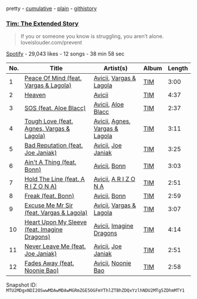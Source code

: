 pretty - [cumulative](/playlists/cumulative/37i9dQZF1DX1N9hVU2pAoX.md) - [plain](/playlists/plain/37i9dQZF1DX1N9hVU2pAoX) - [githistory](https://github.githistory.xyz/mackorone/spotify-playlist-archive/blob/main/playlists/plain/37i9dQZF1DX1N9hVU2pAoX)

### [Tim: The Extended Story](https://open.spotify.com/playlist/37i9dQZF1DX1N9hVU2pAoX)

> If you or someone you know is struggling, you aren’t alone\.  loveislouder.com/prevent

[Spotify](https://open.spotify.com/user/spotify) - 29,043 likes - 12 songs - 38 min 58 sec

| No. | Title | Artist(s) | Album | Length |
|---|---|---|---|---|
| 1 | [Peace Of Mind \(feat\. Vargas & Lagola\)](https://open.spotify.com/track/6ZEYvUSgON3J5Qe1RYi3Jo) | [Avicii](https://open.spotify.com/artist/1vCWHaC5f2uS3yhpwWbIA6), [Vargas & Lagola](https://open.spotify.com/artist/2fVW2ix4ANKiofDZIsy1XR) | [TIM](https://open.spotify.com/album/6Ad1E9vl75ZB3Ir87zwXIJ) | 3:00 |
| 2 | [Heaven](https://open.spotify.com/track/0vrmHPfoBadXVr2n0m1aqZ) | [Avicii](https://open.spotify.com/artist/1vCWHaC5f2uS3yhpwWbIA6) | [TIM](https://open.spotify.com/album/6Ad1E9vl75ZB3Ir87zwXIJ) | 4:37 |
| 3 | [SOS \(feat\. Aloe Blacc\)](https://open.spotify.com/track/2x0RZdkZcD8QRI53XT4GI5) | [Avicii](https://open.spotify.com/artist/1vCWHaC5f2uS3yhpwWbIA6), [Aloe Blacc](https://open.spotify.com/artist/0id62QV2SZZfvBn9xpmuCl) | [TIM](https://open.spotify.com/album/6Ad1E9vl75ZB3Ir87zwXIJ) | 2:37 |
| 4 | [Tough Love \(feat\. Agnes, Vargas & Lagola\)](https://open.spotify.com/track/1yfyIdEw5U2bD5I6gxQCxW) | [Avicii](https://open.spotify.com/artist/1vCWHaC5f2uS3yhpwWbIA6), [Agnes](https://open.spotify.com/artist/6SsTlCsuCYleNza6xGwynu), [Vargas & Lagola](https://open.spotify.com/artist/2fVW2ix4ANKiofDZIsy1XR) | [TIM](https://open.spotify.com/album/6Ad1E9vl75ZB3Ir87zwXIJ) | 3:11 |
| 5 | [Bad Reputation \(feat\. Joe Janiak\)](https://open.spotify.com/track/0HZgYFimoJG9Ijy8InUWcV) | [Avicii](https://open.spotify.com/artist/1vCWHaC5f2uS3yhpwWbIA6), [Joe Janiak](https://open.spotify.com/artist/142TY556WknD1ZRV8XilJQ) | [TIM](https://open.spotify.com/album/6Ad1E9vl75ZB3Ir87zwXIJ) | 3:25 |
| 6 | [Ain't A Thing \(feat\. Bonn\)](https://open.spotify.com/track/3MhNgzZwFtUF6jSr6pRSkW) | [Avicii](https://open.spotify.com/artist/1vCWHaC5f2uS3yhpwWbIA6), [Bonn](https://open.spotify.com/artist/7Io0XduXk7aOHFHA7sLru2) | [TIM](https://open.spotify.com/album/6Ad1E9vl75ZB3Ir87zwXIJ) | 3:03 |
| 7 | [Hold The Line \(feat\. A R I Z O N A\)](https://open.spotify.com/track/6EBlOYNcZ8MrdEov9lEdV6) | [Avicii](https://open.spotify.com/artist/1vCWHaC5f2uS3yhpwWbIA6), [A R I Z O N A](https://open.spotify.com/artist/7hOGhpa8RMSuDOWntGIAJt) | [TIM](https://open.spotify.com/album/6Ad1E9vl75ZB3Ir87zwXIJ) | 2:51 |
| 8 | [Freak \(feat\. Bonn\)](https://open.spotify.com/track/6NVjujGb9fnl25fjzm5dTy) | [Avicii](https://open.spotify.com/artist/1vCWHaC5f2uS3yhpwWbIA6), [Bonn](https://open.spotify.com/artist/7Io0XduXk7aOHFHA7sLru2) | [TIM](https://open.spotify.com/album/6Ad1E9vl75ZB3Ir87zwXIJ) | 2:59 |
| 9 | [Excuse Me Mr Sir \(feat\. Vargas & Lagola\)](https://open.spotify.com/track/5dVUSdsePmEKkq4ryfrobU) | [Avicii](https://open.spotify.com/artist/1vCWHaC5f2uS3yhpwWbIA6), [Vargas & Lagola](https://open.spotify.com/artist/2fVW2ix4ANKiofDZIsy1XR) | [TIM](https://open.spotify.com/album/6Ad1E9vl75ZB3Ir87zwXIJ) | 3:07 |
| 10 | [Heart Upon My Sleeve \(feat\. Imagine Dragons\)](https://open.spotify.com/track/6kXNnS7JJz0nAv4XEwEmQJ) | [Avicii](https://open.spotify.com/artist/1vCWHaC5f2uS3yhpwWbIA6), [Imagine Dragons](https://open.spotify.com/artist/53XhwfbYqKCa1cC15pYq2q) | [TIM](https://open.spotify.com/album/6Ad1E9vl75ZB3Ir87zwXIJ) | 4:14 |
| 11 | [Never Leave Me \(feat\. Joe Janiak\)](https://open.spotify.com/track/7zGEU6BXl2c4TxpzIAr7BI) | [Avicii](https://open.spotify.com/artist/1vCWHaC5f2uS3yhpwWbIA6), [Joe Janiak](https://open.spotify.com/artist/142TY556WknD1ZRV8XilJQ) | [TIM](https://open.spotify.com/album/6Ad1E9vl75ZB3Ir87zwXIJ) | 2:51 |
| 12 | [Fades Away \(feat\. Noonie Bao\)](https://open.spotify.com/track/6aPDvttLmezuUlv60ExTH9) | [Avicii](https://open.spotify.com/artist/1vCWHaC5f2uS3yhpwWbIA6), [Noonie Bao](https://open.spotify.com/artist/1vIuPjtFhqIPE2n9W2ePgO) | [TIM](https://open.spotify.com/album/6Ad1E9vl75ZB3Ir87zwXIJ) | 2:58 |

Snapshot ID: `MTU2MDgxNDI2OSwwMDAwMDAwMGRmZGE5OGFmYThlZTBhZDQxYzlhNDU2MTg5ZDhmMTY1`
